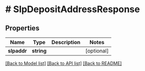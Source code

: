# # SlpDepositAddressResponse

## Properties

Name | Type | Description | Notes
------------ | ------------- | ------------- | -------------
**slpaddr** | **string** |  | [optional] 

[[Back to Model list]](../../README.md#documentation-for-models) [[Back to API list]](../../README.md#documentation-for-api-endpoints) [[Back to README]](../../README.md)


